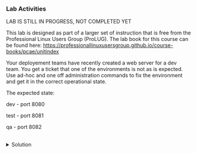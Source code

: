### Lab Activities

LAB IS STILL IN PROGRESS, NOT COMPLETED YET

This lab is designed as part of a larger set of instruction that is free from the Professional Linux Users Group (ProLUG). The lab book for this course can be found here: https://professionallinuxusersgroup.github.io/course-books/pcae/unitindex

Your deployement teams have recently created a web server for a dev team. You get a ticket that one of the environments is not as is expected. Use ad-hoc and one off administration commands to fix the environment and get it in the correct operational state.

The expected state:

dev - port 8080

test - port 8081

qa - port 8082

<br>
<details>
<summary>Solution</summary>

Simulate the deployment (this is what would have happened before the ticket was put in, you're running it to setup the lab and watch the output.)

```plain
ansible-playbook -i /root/hosts broken_web_environment.yaml
```{{exec}}

What environment is deployed? What problems do you see compared to what you expected to see?

Can you check that the environment is working as expected or not?

```plain
curl node01:8080
curl node01:8081
curl node01:8082
```{{exec}}

Or maybe even more automation mindset like this
```plain
for port in 8080 8081 8082; do curl node01:$port; do; done
```{{exec}}

How might you find what broken in the deployment? We saw it run from start to finish, why didn't the deployer fail?

Did the wrong port get set somehow? How might you find that incorrect port?

```plain
nmap node01
```{{exec}}

Looks like someone fat-fingered, or otherwise incorrectly set port 8087 instead of 8082. Can you fix that with some one-off commands to get the environment correct?

```plain
ansible webservers -i /root/hosts -m lineinfile -a "path=/etc/apache2/ports.conf regexp='Listen 8087' line='Listen 8082'" 
```{{exec}}

If you check the system, did that fix it? Why or why not?

```plain
nmap node01
```{{exec}}

Remember we always have to restart the service to re-read a config file. We can do that with another one-off admin command.

```plain
ansible webservers -i /root/hosts -m service -a "name=apache2 state=restarted"
```{{exec}}

If you check the system, did that fix it? Why or why not?

```plain
nmap node01
```{{exec}}

So you've corrected this, but someone needs to go back and fix the original deployment from the team (and maybe fix that name). Inspect the file and see if you can find where it went wrong.

```plain
cat /root/broken_web_environment.yaml
```{{exec}}

</details>
